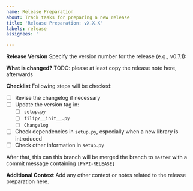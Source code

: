 ```yaml
---
name: Release Preparation
about: Track tasks for preparing a new release
title: 'Release Preparation: vX.X.X'
labels: release
assignees: ''

---
```


**Release Version**
Specify the version number for the release (e.g., v0.7.1):

**What is changed?**
TODO: please at least copy the release note here, afterwards

**Checklist**
Following steps will be checked:
- [ ] Revise the changelog if necessary
- [ ] Update the version tag in:
  - [ ] `setup.py`
  - [ ] `filip/__init__.py`
  - [ ] `Changelog`
- [ ] Check dependencies in `setup.py`, especially when a new library is introduced
- [ ] Check other information in `setup.py`

After that, this can this branch will be merged the branch to `master` with a commit message containing `[PYPI-RELEASE]`


**Additional Context**
Add any other context or notes related to the release preparation here.
